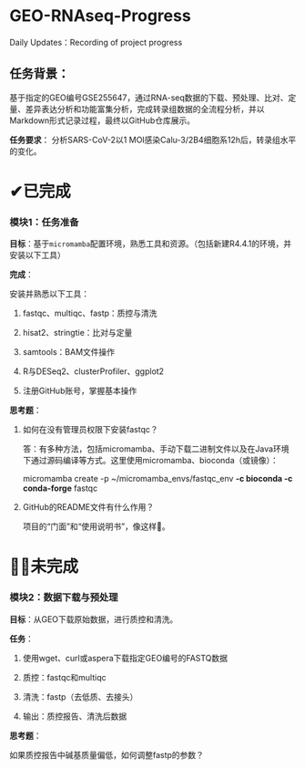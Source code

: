 # GEO-RNAseq-Progress
Daily Updates：Recording of project progress

## 任务背景：
基于指定的GEO编号GSE255647，通过RNA-seq数据的下载、预处理、比对、定量、差异表达分析和功能富集分析，完成转录组数据的全流程分析，并以Markdown形式记录过程，最终以GitHub仓库展示。

**任务要求**： 分析SARS-CoV-2以1 MOI感染Calu-3/2B4细胞系12h后，转录组水平的变化。

# ✔已完成
### 模块1：任务准备

**目标**：基于`micromamba`配置环境，熟悉工具和资源。（包括新建R4.4.1的环境，并安装以下工具）

**完成**：

安装并熟悉以下工具：

1. fastqc、multiqc、fastp：质控与清洗

2. hisat2、stringtie：比对与定量

3. samtools：BAM文件操作

4. R与DESeq2、clusterProfiler、ggplot2

5. 注册GitHub账号，掌握基本操作

**思考题**：

1. 如何在没有管理员权限下安装fastqc？

   答：有多种方法，包括micromamba、手动下载二进制文件以及在Java环境下通过源码编译等方式。这里使用micromamba、bioconda（或镜像）：

   micromamba create -p ~/micromamba_envs/fastqc_env **-c bioconda -c conda-forge** fastqc

2. GitHub的README文件有什么作用？
   
   项目的“门面”和“使用说明书”，像这样👀。

# 🤷‍♀️未完成

### 模块2：数据下载与预处理

**目标**：从GEO下载原始数据，进行质控和清洗。

**任务**：

1. 使用wget、curl或aspera下载指定GEO编号的FASTQ数据

2. 质控：fastqc和multiqc

3. 清洗：fastp（去低质、去接头）

4. 输出：质控报告、清洗后数据

**思考题**：

如果质控报告中碱基质量偏低，如何调整fastp的参数？
